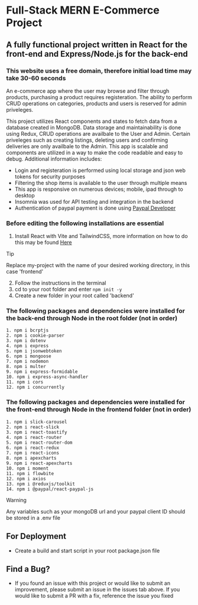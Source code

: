 # Full-Stack MERN E-Commerce Project

## A fully functional project written in React for the front-end and Express/Node.js for the back-end

### This website uses a free domain, therefore initial load time may take 30-60 seconds

An e-commerce app where the user may browse and filter through products, purchasing a product requires registeration. The ability to perform CRUD operations on categories, products and users is reserved for admin priveleges.

This project utilizes React components and states to fetch data from a database created in MongoDB. Data storage and maintainability is done using Redux, CRUD operations are availbale to the User and Admin.
Certain priveleges such as creating listings, deleting users and confirming deliveries are only availbale to the Admin. This app is scalable and components are utilized in a way to make the code readable and easy to debug. Additional information includes:

* Login and registeration is performed using local storage and json web tokens for security purposes
* Filtering the shop items is available to the user through multiple means
* This app is responsive on numerous devices; mobile, ipad through to desktop
* Insomnia was used for API testing and integration in the backend
* Authentication of paypal payment is done using [Paypal Developer](https://developer.paypal.com/home)

### Before editing the following installations are essential

1. Install React with Vite and TailwindCSS, more information on how to do this may be found [Here](https://tailwindcss.com/docs/guides/vite)
> [!TIP]
> Replace my-project with the name of your desired working directory, in this case 'frontend'
2. Follow the instructions in the terminal
3. cd to your root folder and enter ```npm init -y```
4. Create a new folder in your root called 'backend'

### The following packages and dependencies were installed for the back-end through Node in the root folder (not in order)
```
1. npm i bcrptjs
2. npm i cookie-parser
3. npm i dotenv
4. npm i express
5. npm i jsonwebtoken
6. npm i mongoose
7. npm i nodemon
8. npm i multer
9. npm i express-formidable
10. npm i express-async-handler
11. npm i cors
12. npm i concurrently
```

### The following packages and dependencies were installed for the front-end through Node in the frontend folder (not in order)
```
1. npm i slick-carousel
2. npm i react-slick
3. npm i react-toastify
4. npm i react-router
5. npm i react-router-dom
6. npm i react-redux
7. npm i react-icons
8. npm i apexcharts
9. npm i react-apexcharts
10. npm i moment
11. npm i flowbite
12. npm i axios
13. npm i @reduxjs/toolkit
14. npm i @paypal/react-paypal-js
```

> [!WARNING]
> Any variables such as your mongoDB url and your paypal client ID should be stored in a .env file

## For Deployment
- Create a build and start script in your root package.json file

## Find a Bug?
- If you found an issue with this project or would like to submit an improvement, please submit an issue in the issues tab above. If you would like to submit a PR with a fix, reference the issue you fixed
